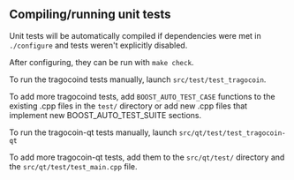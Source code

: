 Compiling/running unit tests
------------------------------------

Unit tests will be automatically compiled if dependencies were met in `./configure`
and tests weren't explicitly disabled.

After configuring, they can be run with `make check`.

To run the tragocoind tests manually, launch `src/test/test_tragocoin`.

To add more tragocoind tests, add `BOOST_AUTO_TEST_CASE` functions to the existing
.cpp files in the `test/` directory or add new .cpp files that
implement new BOOST_AUTO_TEST_SUITE sections.

To run the tragocoin-qt tests manually, launch `src/qt/test/test_tragocoin-qt`

To add more tragocoin-qt tests, add them to the `src/qt/test/` directory and
the `src/qt/test/test_main.cpp` file.
